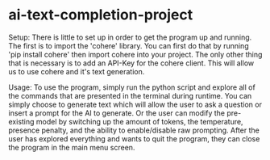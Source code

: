 # ai-text-completion-project

Setup:
There is little to set up in order to get the program up and running. 
The first is to import the 'cohere' library. You can first do that by running 'pip install cohere' then import cohere into your project.
The only other thing that is necessary is to add an API-Key for the cohere client. This will allow us to use cohere and it's text generation.

Usage:
To use the program, simply run the python script and explore all of the commands that are presented in the terminal during runtime. You can simply choose
to generate text which will allow the user to ask a question or insert a prompt for the AI to generate. Or the user can modify the pre-existing model by 
switching up the amount of tokens, the temperature, presence penalty, and the ability to enable/disable raw prompting. After the user has explored everything
and wants to quit the program, they can close the program in the main menu screen.